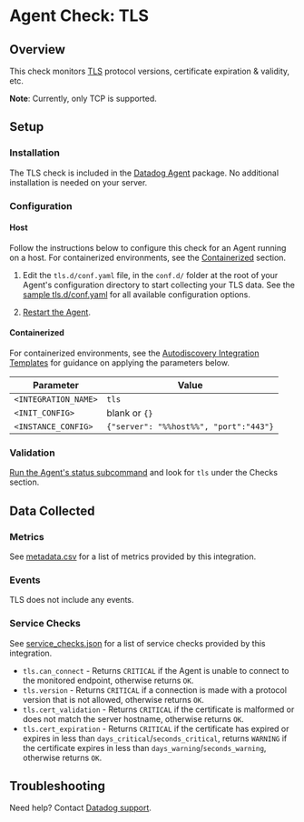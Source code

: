 # Agent Check: TLS

## Overview

This check monitors [TLS][1] protocol versions, certificate expiration & validity, etc.

**Note**: Currently, only TCP is supported.

## Setup
### Installation

The TLS check is included in the [Datadog Agent][2] package.
No additional installation is needed on your server.

### Configuration
#### Host

Follow the instructions below to configure this check for an Agent running on a host. For containerized environments, see the [Containerized](#containerized) section.

1. Edit the `tls.d/conf.yaml` file, in the `conf.d/` folder at the root of your Agent's configuration directory to start collecting your TLS data. See the [sample tls.d/conf.yaml][3] for all available configuration options.

2. [Restart the Agent][4].

#### Containerized
For containerized environments, see the [Autodiscovery Integration Templates][9] for guidance on applying the parameters below.

| Parameter            | Value                                  |
|----------------------|----------------------------------------|
| `<INTEGRATION_NAME>` | `tls`                                  |
| `<INIT_CONFIG>`      | blank or `{}`                          |
| `<INSTANCE_CONFIG>`  | `{"server": "%%host%%", "port":"443"}` |

### Validation

[Run the Agent's status subcommand][5] and look for `tls` under the Checks section.

## Data Collected

### Metrics

See [metadata.csv][6] for a list of metrics provided by this integration.

### Events

TLS does not include any events.

### Service Checks

See [service_checks.json][7] for a list of service checks provided by this integration.

- `tls.can_connect` - Returns `CRITICAL` if the Agent is unable to connect to the monitored endpoint, otherwise returns `OK`.
- `tls.version` - Returns `CRITICAL` if a connection is made with a protocol version that is not allowed, otherwise returns `OK`.
- `tls.cert_validation` - Returns `CRITICAL` if the certificate is malformed or does not match the server hostname, otherwise returns `OK`.
- `tls.cert_expiration` - Returns `CRITICAL` if the certificate has expired or expires in less than `days_critical`/`seconds_critical`, returns `WARNING` if the certificate expires in less than `days_warning`/`seconds_warning`, otherwise returns `OK`.

## Troubleshooting

Need help? Contact [Datadog support][8].

[1]: https://en.wikipedia.org/wiki/Transport_Layer_Security
[2]: https://app.datadoghq.com/account/settings#agent
[3]: https://github.com/DataDog/integrations-core/blob/master/tls/datadog_checks/tls/data/conf.yaml.example
[4]: https://docs.datadoghq.com/agent/guide/agent-commands/#start-stop-and-restart-the-agent
[5]: https://docs.datadoghq.com/agent/guide/agent-commands/#agent-status-and-information
[6]: https://github.com/DataDog/integrations-core/blob/master/tls/metadata.csv
[7]: https://github.com/DataDog/integrations-core/blob/master/tls/assets/service_checks.json
[8]: https://docs.datadoghq.com/help
[9]: https://docs.datadoghq.com/agent/autodiscovery/integrations
